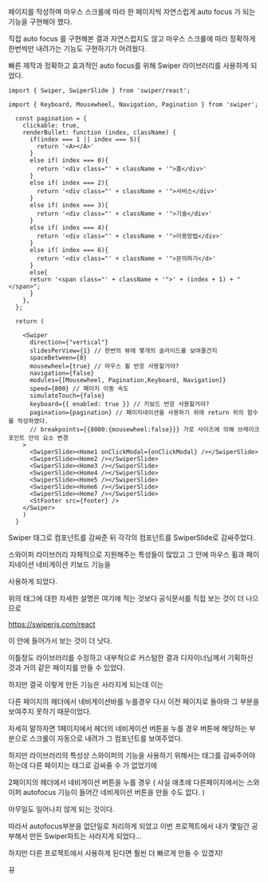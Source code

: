 페이지를 작성하며 마우스 스크롤에 따라 한 페이지씩 자연스럽게 auto focus 가 되는 기능을 구현해야 했다. 

직접 auto focus 를 구현해본 결과 자연스럽지도 않고 마우스 스크롤에 따라 정확하게 한번씩만 내려가는 기능도 구현하기가 어려웠다.

빠른 제작과 정확하고 효과적인 auto focus를 위해 Swiper 라이브러리를 사용하게 되었다.


```
import { Swiper, SwiperSlide } from 'swiper/react';

import { Keyboard, Mousewheel, Navigation, Pagination } from 'swiper';

  const pagination = {
    clickable: true,
    renderBullet: function (index, className) {
      if(index === 1 || index === 5){
        return '<A></A>'
      }
      else if( index === 0){
        return '<div class="' + className + '">홈</div>'
      }
      else if( index === 2){
        return '<div class="' + className + '">서비스</div>'
      }
      else if( index === 3){
        return '<div class="' + className + '">기술</div>'
      }
      else if( index === 4){
        return '<div class="' + className + '">이용방법</div>'
      }
      else if( index === 6){
        return '<div class="' + className + '">문의하기</d>'
      }
      else{
      return '<span class="' + className + '">' + (index + 1) + "</span>";
      }
    },
  };
  
  return (
  
    <Swiper    
      direction={"vertical"}
      slidesPerView={1} // 한번의 뷰에 몇개의 슬라이드를 보여줄건지
      spaceBetween={0} 
      mousewheel={true} // 마우스 휠 반응 사용할거야?
      navigation={false}
      modules={[Mousewheel, Pagination,Keyboard, Navigation]}
      speed={800} // 페이지 이동 속도
      simulateTouch={false} 
      keyboard={{ enabled: true }} // 키보드 반응 사용할거야?
      pagination={pagination} // 페이지네이션을 사용하기 위에 return 위의 함수를 작성하였다. 
      // breakpoints={{8000:{mousewheel:false}}} 가로 사이즈에 의해 브레이크 포인트 안의 요소 변경
    >
      <SwiperSlide><Home1 onClickModal={onClickModal} /></SwiperSlide>
      <SwiperSlide><Home2 /></SwiperSlide>
      <SwiperSlide><Home3 /></SwiperSlide>
      <SwiperSlide><Home4 /></SwiperSlide>
      <SwiperSlide><Home5 /></SwiperSlide>
      <SwiperSlide><Home6 /></SwiperSlide>
      <SwiperSlide><Home7 /></SwiperSlide>
      <StFooter src={footer} />
    </Swiper>
    )
  }
```

Swiper 태그로 컴포넌트를 감싸준 뒤 각각의 컴포넌트를 SwiperSlide로 감싸주었다.

스와이퍼 라이브러리 자체적으로 지원해주는 특성들이 많았고 그 안에 마우스 휠과 페이지네이션 네비게이션 키보드 기능을 

사용하게 되었다.

위의 태그에 대한 자세한 설명은 여기에 적는 것보다 공식문서를 직접 보는 것이 더 나으므로

https://swiperjs.com/react

이 안에 들어가서 보는 것이 더 낫다.

이틀정도 라이브러리를 수정하고 내부적으로 커스텀한 결과 디자이너님께서 기획하신 것과 거의 같은 페이지를 만들 수 있었다.

하지만 결국 이렇게 만든 기능은 사라지게 되는데 이는 

다른 페이지의 헤더에서 네비게이션바를 누를경우 다시 이전 페이지로 돌아와 그 부분을 보여주지 못하기 때문이었다. 

자세히 말하자면 1페이지에서 헤더의 네비게이션 버튼을 누를 경우 버튼에 해당하는 부분으로 스크롤이 자동으로 내려가 그 컴포넌트를 보여주었다.

하지만 라이브러리의 특성상 스와이퍼의 기능을 사용하기 위해서는 <Swiper>태그를 감싸주어야 하는데 다른 페이지는 태그로 감싸줄 수 가 없었기에
  
2페이지의 헤더에서 네비게이션 버튼을 누를 경우 ( 사실 애초에 다른페이지에서는 스와이퍼 autofocus 기능이 들어간 네비게이션 버튼을 만들 수도 없다. )

아무일도 일어나지 않게 되는 것이다. 
  
따라서 autofocus부분을 없던일로 처리하게 되었고 이번 프로젝트에서 내가 몇일간 공부해서 만든 Swiper파트는 사라지게 되었다...
  
하지만 다른 프로젝트에서 사용하게 된다면 훨씬 더 빠르게 만들 수 있겠지!  
  
뀨


